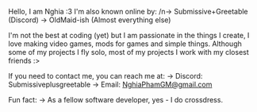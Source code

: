 Hello, I am Nghia :3
I'm also known online by:
/n-> Submissive+Greetable (Discord)
-> OldMaid-ish (Almost everything else)

I'm not the best at coding (yet) but I am passionate in the things I create, I love making video games, mods for games and simple things.
Although some of my projects I fly solo, most of my projects I work with my closest friends :>

If you need to contact me, you can reach me at:
-> Discord: Submissiveplusgreetable
-> Email: NghiaPhamGM@gmail.com

Fun fact:
-> As a fellow software developer, yes - I do crossdress.

<!---
NghiaPham06/NghiaPham06 is a ✨ special ✨ repository because its `README.md` (this file) appears on your GitHub profile.
You can click the Preview link to take a look at your changes.
--->
